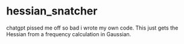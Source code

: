 # hessian_snatcher

chatgpt pissed me off so bad i wrote my own code. This just gets the Hessian from a frequency calculation in Gaussian.
